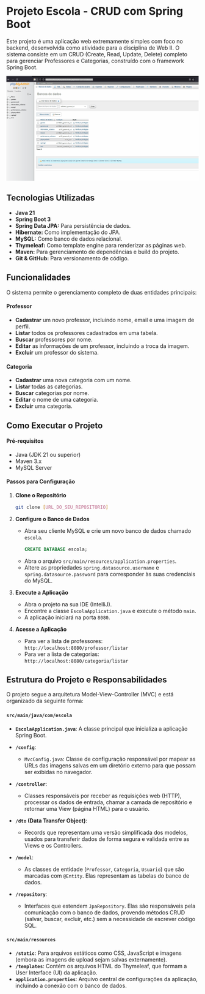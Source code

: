# Projeto Escola - CRUD com Spring Boot

Este projeto é uma aplicação web extremamente simples com foco no backend, desenvolvida como atividade para a disciplina de Web II. O sistema consiste em um CRUD (Create, Read, Update, Delete) completo para gerenciar Professores e Categorias, construído com o framework Spring Boot.

![Demonstração do Sistema de Cadastro](https://raw.githubusercontent.com/PedroCoelhoIF/Sistema_Cadastro_Professores/refs/heads/master/Trabalho%201/escola/assets/demo-crud-professor.gif)

## Tecnologias Utilizadas
* **Java 21**
* **Spring Boot 3**
* **Spring Data JPA:** Para persistência de dados.
* **Hibernate:** Como implementação do JPA.
* **MySQL:** Como banco de dados relacional.
* **Thymeleaf:** Como template engine para renderizar as páginas web.
* **Maven:** Para gerenciamento de dependências e build do projeto.
* **Git & GitHub:** Para versionamento de código.

## Funcionalidades
O sistema permite o gerenciamento completo de duas entidades principais:

#### Professor
* **Cadastrar** um novo professor, incluindo nome, email e uma imagem de perfil.
* **Listar** todos os professores cadastrados em uma tabela.
* **Buscar** professores por nome.
* **Editar** as informações de um professor, incluindo a troca da imagem.
* **Excluir** um professor do sistema.

#### Categoria
* **Cadastrar** uma nova categoria com um nome.
* **Listar** todas as categorias.
* **Buscar** categorias por nome.
* **Editar** o nome de uma categoria.
* **Excluir** uma categoria.

## Como Executar o Projeto

#### Pré-requisitos
* Java (JDK 21 ou superior)
* Maven 3.x
* MySQL Server

#### Passos para Configuração
1.  **Clone o Repositório**
    ```bash
    git clone [URL_DO_SEU_REPOSITORIO]
    ```

2.  **Configure o Banco de Dados**
    * Abra seu cliente MySQL e crie um novo banco de dados chamado `escola`.
        ```sql
        CREATE DATABASE escola;
        ```
    * Abra o arquivo `src/main/resources/application.properties`.
    * Altere as propriedades `spring.datasource.username` e `spring.datasource.password` para corresponder às suas credenciais do MySQL.

3.  **Execute a Aplicação**
    * Abra o projeto na sua IDE (IntelliJ).
    * Encontre a classe `EscolaApplication.java` e execute o método `main`.
    * A aplicação iniciará na porta `8080`.

4.  **Acesse a Aplicação**
    * Para ver a lista de professores: `http://localhost:8080/professor/listar`
    * Para ver a lista de categorias: `http://localhost:8080/categoria/listar`

## Estrutura do Projeto e Responsabilidades

O projeto segue a arquitetura Model-View-Controller (MVC) e está organizado da seguinte forma:

#### `src/main/java/com/escola`
* **`EscolaApplication.java`**: A classe principal que inicializa a aplicação Spring Boot.

* **`/config`**:
    * `MvcConfig.java`: Classe de configuração responsável por mapear as URLs das imagens salvas em um diretório externo para que possam ser exibidas no navegador.

* **`/controller`**:
    * Classes responsáveis por receber as requisições web (HTTP), processar os dados de entrada, chamar a camada de repositório e retornar uma View (página HTML) para o usuário.

* **`/dto` (Data Transfer Object)**:
    * Records que representam uma versão simplificada dos modelos, usados para transferir dados de forma segura e validada entre as Views e os Controllers.

* **`/model`**:
    * As classes de entidade (`Professor`, `Categoria`, `Usuario`) que são marcadas com `@Entity`. Elas representam as tabelas do banco de dados.

* **`/repository`**:
    * Interfaces que estendem `JpaRepository`. Elas são responsáveis pela comunicação com o banco de dados, provendo métodos CRUD (salvar, buscar, excluir, etc.) sem a necessidade de escrever código SQL.

#### `src/main/resources`
* **`/static`**: Para arquivos estáticos como CSS, JavaScript e imagens (embora as imagens de upload sejam salvas externamente).
* **`/templates`**: Contém os arquivos HTML do Thymeleaf, que formam a User Interface (UI) da aplicação.
* **`application.properties`**: Arquivo central de configurações da aplicação, incluindo a conexão com o banco de dados.
